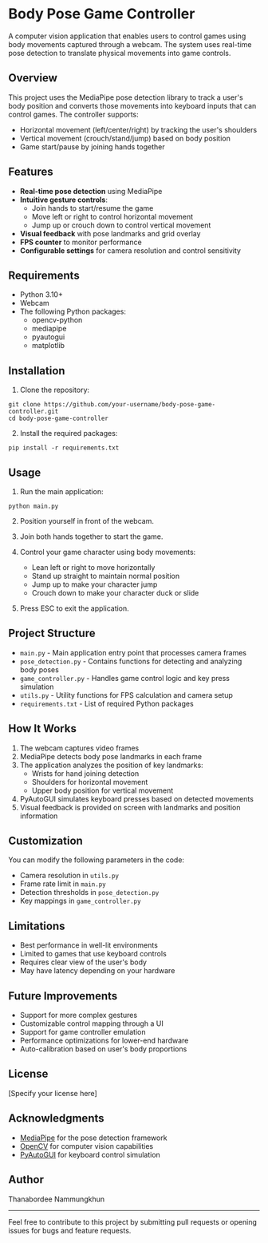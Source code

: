 # Body Pose Game Controller

A computer vision application that enables users to control games using body movements captured through a webcam. The system uses real-time pose detection to translate physical movements into game controls.

## Overview

This project uses the MediaPipe pose detection library to track a user's body position and converts those movements into keyboard inputs that can control games. The controller supports:

- Horizontal movement (left/center/right) by tracking the user's shoulders
- Vertical movement (crouch/stand/jump) based on body position
- Game start/pause by joining hands together

## Features

- **Real-time pose detection** using MediaPipe
- **Intuitive gesture controls**:
  - Join hands to start/resume the game
  - Move left or right to control horizontal movement
  - Jump up or crouch down to control vertical movement
- **Visual feedback** with pose landmarks and grid overlay
- **FPS counter** to monitor performance
- **Configurable settings** for camera resolution and control sensitivity

## Requirements

- Python 3.10+
- Webcam
- The following Python packages:
  - opencv-python
  - mediapipe
  - pyautogui
  - matplotlib

## Installation

1. Clone the repository:
```
git clone https://github.com/your-username/body-pose-game-controller.git
cd body-pose-game-controller
```

2. Install the required packages:
```
pip install -r requirements.txt
```

## Usage

1. Run the main application:
```
python main.py
```

2. Position yourself in front of the webcam.
3. Join both hands together to start the game.
4. Control your game character using body movements:
   - Lean left or right to move horizontally
   - Stand up straight to maintain normal position
   - Jump up to make your character jump
   - Crouch down to make your character duck or slide

5. Press ESC to exit the application.

## Project Structure

- `main.py` - Main application entry point that processes camera frames
- `pose_detection.py` - Contains functions for detecting and analyzing body poses
- `game_controller.py` - Handles game control logic and key press simulation
- `utils.py` - Utility functions for FPS calculation and camera setup
- `requirements.txt` - List of required Python packages

## How It Works

1. The webcam captures video frames
2. MediaPipe detects body pose landmarks in each frame
3. The application analyzes the position of key landmarks:
   - Wrists for hand joining detection
   - Shoulders for horizontal movement
   - Upper body position for vertical movement
4. PyAutoGUI simulates keyboard presses based on detected movements
5. Visual feedback is provided on screen with landmarks and position information

## Customization

You can modify the following parameters in the code:

- Camera resolution in `utils.py`
- Frame rate limit in `main.py`
- Detection thresholds in `pose_detection.py`
- Key mappings in `game_controller.py`

## Limitations

- Best performance in well-lit environments
- Limited to games that use keyboard controls
- Requires clear view of the user's body
- May have latency depending on your hardware

## Future Improvements

- Support for more complex gestures
- Customizable control mapping through a UI
- Support for game controller emulation
- Performance optimizations for lower-end hardware
- Auto-calibration based on user's body proportions

## License

[Specify your license here]

## Acknowledgments

- [MediaPipe](https://google.github.io/mediapipe/) for the pose detection framework
- [OpenCV](https://opencv.org/) for computer vision capabilities
- [PyAutoGUI](https://pyautogui.readthedocs.io/) for keyboard control simulation

## Author

Thanabordee Nammungkhun

---

Feel free to contribute to this project by submitting pull requests or opening issues for bugs and feature requests.